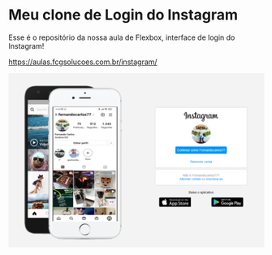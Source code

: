 # Meu clone de Login do Instagram

Esse é o repositório da nossa aula de Flexbox, interface de login do Instagram! 

https://aulas.fcgsolucoes.com.br/instagram/

![interface](https://github.com/fernandoguim/Instagram-clone/blob/main/img/aulaa.PNG)

